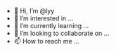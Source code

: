 - 👋 Hi, I’m @lyy
- 👀 I’m interested in ...
- 🌱 I’m currently learning ...
- 💞️ I’m looking to collaborate on ...
- 📫 How to reach me ...

<!---
lyyslj/lyyslj is a ✨ special ✨ repository because its `README.md` (this file) appears on your GitHub profile.
You can click the Preview link to take a look at your changes.
--->
